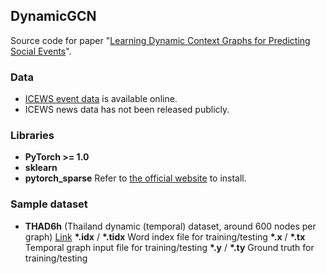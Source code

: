 ## DynamicGCN
Source code for paper "[Learning Dynamic Context Graphs for Predicting Social Events](https://dl.acm.org/citation.cfm?id=3330919 "Learning Dynamic Context Graphs for Predicting Social Events")".

### Data
- [ICEWS event data](https://dataverse.harvard.edu/dataset.xhtml?persistentId=doi:10.7910/DVN/28075 "ICEWS event data") is available online.
- ICEWS news data has not been released publicly.

### Libraries
- **PyTorch >= 1.0**
- **sklearn**
- **pytorch_sparse** Refer to [the official website](https://github.com/rusty1s/pytorch_sparse "this page") to install.

### Sample dataset
- **THAD6h** (Thailand dynamic (temporal) dataset, around 600 nodes per graph) [Link](https://drive.google.com/open?id=1l1vBoldu1U_ktqKT8tr9HyTHDydEmXWo "Link")
**\*.idx** / **\*.tidx**      Word index file for training/testing
**\*.x** / **\*.tx**      Temporal graph input file for training/testing
**\*.y** / **\*.ty**      Ground truth for training/testing
